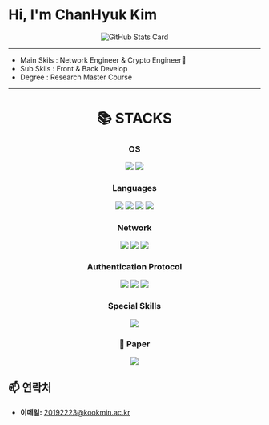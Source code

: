 
# Hi, I'm ChanHyuk Kim 

<p align="center">
  <img src="https://boomwin-commit-stat.vercel.app/api/stats" alt="GitHub Stats Card" />
</p>

---

- Main Skils : Network Engineer & Crypto Engineer👋
- Sub Skils : Front & Back Develop
- Degree : Research Master Course

---


<div align=center><h1>📚 STACKS</h1></div>

<div align="center"> 
  <!-- 🖥️ 운영체제 -->
  <h3>OS</h3>
  <img src="https://img.shields.io/badge/linux-FCC624?style=for-the-badge&logo=linux&logoColor=black">   
  <img src="https://img.shields.io/badge/Kali-268BEE?style=for-the-badge&logo=kalilinux&logoColor=white">

  <!-- 💻 언어 -->
  <h3>Languages</h3>
  <img src="https://img.shields.io/badge/c-%2300599C.svg?style=for-the-badge&logo=c&logoColor=white">
  <img src="https://img.shields.io/badge/c++-00599C?style=for-the-badge&logo=c%2B%2B&logoColor=white">
  <img src="https://img.shields.io/badge/java-007396?style=for-the-badge&logo=java&logoColor=white"> 
  <img src="https://img.shields.io/badge/python-3776AB?style=for-the-badge&logo=python&logoColor=white">   

  <!-- 🌐 Network -->
  <h3>Network</h3>
  <img src="https://img.shields.io/badge/OpenVPN-orange?style=for-the-badge&logo=OpenVPN&logoColor=white">
  <img src="https://img.shields.io/badge/SRT-0052CC?style=for-the-badge&logo=protocols.io&logoColor=white">
  <img src="https://img.shields.io/badge/RTMP-CC0000?style=for-the-badge&logo=streamlabs&logoColor=white">

  <!-- 🔒 Authentication Protocol -->
  <h3>Authentication Protocol</h3>
  <img src="https://img.shields.io/badge/TLS-0033A0?style=for-the-badge&logo=letsencrypt&logoColor=white">
  <img src="https://img.shields.io/badge/PQC-800080?style=for-the-badge&logo=lock&logoColor=white">
  <img src="https://img.shields.io/badge/EAP-228B22?style=for-the-badge&logo=wireguard&logoColor=white">

  <!-- 🔒 특수 기술 -->
  <h3>Special Skills</h3>
  <img src="https://img.shields.io/badge/crypto-pqc-blueviolet?logo=lock&logoColor=white&style=for-the-badge">
</div>

<div align="center">
  <h3>📄 Paper</h3>

  <!-- 논문 1 -->
  <a href="[Study on Security Mechanisms for Interworking Between qSIM-Based 5G Networks and Next-Generation M-BcN](https://www.kci.go.kr/kciportal/ci/sereArticleSearch/ciSereArtiView.kci?sereArticleSearchBean.artiId=ART003212493)">
    <img src="https://img.shields.io/badge/My_Paper_1-4285F4?style=for-the-badge&logo=googlescholar&logoColor=white">
  </a>
</div>




## 📫 연락처

- **이메일:** 20192223@kookmin.ac.kr







